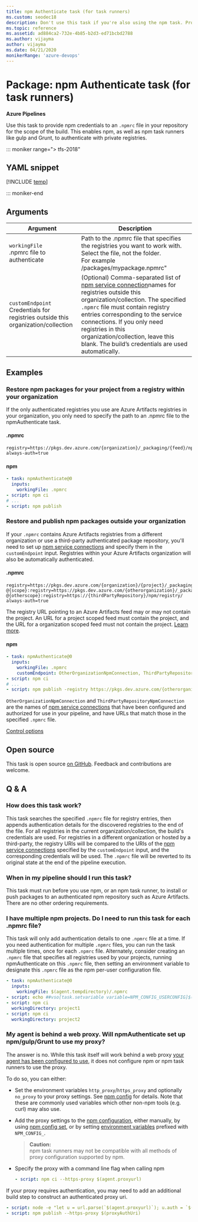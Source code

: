 ```yaml
---
title: npm Authenticate task (for task runners)
ms.custom: seodec18
description: Don't use this task if you're also using the npm task. Provides npm credentials to an `.npmrc` file in your repository for the scope of the build. This enables npm task runners like gulp and Grunt to authenticate with private registries.
ms.topic: reference
ms.assetid: ad884ca2-732e-4b85-b2d3-ed71bcbd2788
ms.author: vijayma
author: vijayma
ms.date: 04/21/2020
monikerRange: 'azure-devops'
---
```


# Package: npm Authenticate task (for task runners)

**Azure Pipelines**

Use this task to provide npm credentials to an `.npmrc` file in your repository for the scope of the build. This enables npm, as well as npm task runners like gulp and Grunt, to authenticate with private registries.

::: moniker range="> tfs-2018"

## YAML snippet

[!INCLUDE [temp](../includes/yaml/NpmAuthenticateV0.md)]

::: moniker-end

## Arguments

|Argument| Description |
| -------|------------ |
| `workingFile`<br/>.npmrc file to authenticate | Path to the .npmrc file that specifies the registries you want to work with. Select the file, not the folder. <br/>For example \/packages/mypackage.npmrc"|
| `customEndpoint`<br/>Credentials for registries outside this organization/collection | (Optional) Comma-separated list of [npm service connection](../../library/service-endpoints.md)names for registries outside this organization/collection. The specified `.npmrc` file must contain registry entries corresponding to the service connections. If you only need registries in this organization/collection, leave this blank. The build’s credentials are used automatically.|


## Examples

### Restore npm packages for your project from a registry within your organization

If the only authenticated registries you use are Azure Artifacts registries in your organization, you only need to specify the path to an .npmrc file to the npmAuthenticate task.

#### .npmrc
```
registry=https://pkgs.dev.azure.com/{organization}/_packaging/{feed}/npm/registry/
always-auth=true
```

#### npm
```YAML
- task: npmAuthenticate@0
  inputs:
    workingFile: .npmrc
- script: npm ci
# ...
- script: npm publish
```

### Restore and publish npm packages outside your organization
If your `.npmrc` contains Azure Artifacts registries from a different organization or use a third-party authenticated package repository, you'll need to set up <a href="~/pipelines/library/service-endpoints.md#sep-npm">npm service connections</a> and specify them in the `customEndpoint` input.
Registries within your Azure Artifacts organization will also be automatically authenticated.

#### .npmrc
```
registry=https://pkgs.dev.azure.com/{organization}/{project}/_packaging/{feed}/npm/registry/
@{scope}:registry=https://pkgs.dev.azure.com/{otherorganization}/_packaging/{feed}/npm/registry/
@{otherscope}:registry=https://{thirdPartyRepository}/npm/registry/
always-auth=true
```
The registry URL pointing to an Azure Artifacts feed may or may not contain the project. An URL for a project scoped feed must contain the project, and the URL for a organization scoped feed must not contain the project. [Learn more](../../../artifacts/feeds/project-scoped-feeds.md).

#### npm
```YAML
- task: npmAuthenticate@0
  inputs:
    workingFile: .npmrc
    customEndpoint: OtherOrganizationNpmConnection, ThirdPartyRepositoryNpmConnection
- script: npm ci
# ...
- script: npm publish -registry https://pkgs.dev.azure.com/{otherorganization}/_packaging/{feed}/npm/registry/
```
`OtherOrganizationNpmConnection` and `ThirdPartyRepositoryNpmConnection` are the names of <a href="~/pipelines/library/service-endpoints.md#sep-npm">npm service connections</a> that have been configured and authorized for use in your pipeline, and have URLs that match those in the specified `.npmrc` file.

<tr>
<th style="text-align: center" colspan="2"><a href="~/pipelines/process/tasks.md#controloptions">Control options</a></th>
</tr>

</table>

## Open source

This task is open source [on GitHub](https://github.com/Microsoft/azure-pipelines-tasks). Feedback and contributions are welcome.

## Q & A

<!-- BEGINSECTION class="md-qanda" -->
### How does this task work?

This task searches the specified `.npmrc` file for registry entries, then appends authentication details for the discovered registries to the end of the file. For all registries in the current organization/collection, the build's credentials are used. For  registries in a different organization or hosted by a third-party, the registry URIs will be compared to the URIs of the <a href="~/pipelines/library/service-endpoints.md#sep-npm">npm service connections</a> specified by the `customEndpoint` input, and the corresponding credentials will be used. The `.npmrc` file will be reverted to its original state at the end of the pipeline execution.

### When in my pipeline should I run this task?

This task must run before you use npm, or an npm task runner, to install or push packages to an authenticated npm repository such as Azure Artifacts. There are no other ordering requirements.

### I have multiple npm projects. Do I need to run this task for each .npmrc file?

This task will only add authentication details to one `.npmrc` file at a time. If you need authentication for multiple `.npmrc` files, you can run the task multiple times, once for each `.npmrc` file. Alternately, consider creating an `.npmrc` file that specifies all registries used by your projects, running npmAuthenticate on this `.npmrc` file, then setting an environment variable to designate this `.npmrc` file as the npm per-user configuration file.

```YAML
- task: npmAuthenticate@0
  inputs:
    workingFile: $(agent.tempdirectory)/.npmrc
- script: echo ##vso[task.setvariable variable=NPM_CONFIG_USERCONFIG]$(agent.tempdirectory)/.npmrc
- script: npm ci
  workingDirectory: project1
- script: npm ci
  workingDirectory: project2
```

### My agent is behind a web proxy. Will npmAuthenticate set up npm/gulp/Grunt to use my proxy?

The answer is no. While this task itself will work behind a web proxy <a href="~/pipelines/agents/proxy.md">your agent has been configured to use</a>, it does not configure npm or npm task runners to use the proxy.

To do so, you can either: 
* Set the environment variables `http_proxy`/`https_proxy` and optionally `no_proxy` to your proxy settings. See [npm config](https://docs.npmjs.com/misc/config#https-proxy) for details. Note that these are commonly used variables which other non-npm tools (e.g. curl) may also use.

* Add the proxy settings to the [npm configuration](https://docs.npmjs.com/misc/config), either manually, by using [npm config set](https://docs.npmjs.com/cli/config#set), or by setting [environment variables](https://docs.npmjs.com/misc/config#environment-variables) prefixed with `NPM_CONFIG_`.
  >**Caution:**  
  >npm task runners may not be compatible with all methods of proxy configuration supported by npm.

* Specify the proxy with a command line flag when calling npm
  ```YAML
  - script: npm ci --https-proxy $(agent.proxyurl)
  ```

If your proxy requires authentication, you may need to add an additional build step to construct an authenticated proxy uri.
```YAML
- script: node -e "let u = url.parse(`$(agent.proxyurl)`); u.auth = `$(agent.proxyusername):$(agent.proxypassword)`; console.log(`##vso[task.setvariable variable=proxyAuthUri;issecret=true]` + url.format(u))"
- script: npm publish --https-proxy $(proxyAuthUri)
```

<!-- ENDSECTION -->